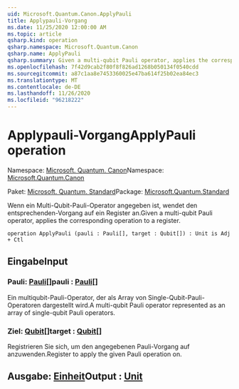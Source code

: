 ```yaml
---
uid: Microsoft.Quantum.Canon.ApplyPauli
title: Applypauli-Vorgang
ms.date: 11/25/2020 12:00:00 AM
ms.topic: article
qsharp.kind: operation
qsharp.namespace: Microsoft.Quantum.Canon
qsharp.name: ApplyPauli
qsharp.summary: Given a multi-qubit Pauli operator, applies the corresponding operation to a register.
ms.openlocfilehash: 7f42d9cab2f80f8f826ad1268b050134f0540cdd
ms.sourcegitcommit: a87c1aa8e7453360025e47ba614f25b02ea84ec3
ms.translationtype: MT
ms.contentlocale: de-DE
ms.lasthandoff: 11/26/2020
ms.locfileid: "96218222"
---
```

# <a name="applypauli-operation"></a><span data-ttu-id="ec063-102">Applypauli-Vorgang</span><span class="sxs-lookup"><span data-stu-id="ec063-102">ApplyPauli operation</span></span>

<span data-ttu-id="ec063-103">Namespace: [Microsoft. Quantum. Canon](xref:Microsoft.Quantum.Canon)</span><span class="sxs-lookup"><span data-stu-id="ec063-103">Namespace: [Microsoft.Quantum.Canon](xref:Microsoft.Quantum.Canon)</span></span>

<span data-ttu-id="ec063-104">Paket: [Microsoft. Quantum. Standard](https://nuget.org/packages/Microsoft.Quantum.Standard)</span><span class="sxs-lookup"><span data-stu-id="ec063-104">Package: [Microsoft.Quantum.Standard](https://nuget.org/packages/Microsoft.Quantum.Standard)</span></span>


<span data-ttu-id="ec063-105">Wenn ein Multi-Qubit-Pauli-Operator angegeben ist, wendet den entsprechenden-Vorgang auf ein Register an.</span><span class="sxs-lookup"><span data-stu-id="ec063-105">Given a multi-qubit Pauli operator, applies the corresponding operation to a register.</span></span>

```qsharp
operation ApplyPauli (pauli : Pauli[], target : Qubit[]) : Unit is Adj + Ctl
```


## <a name="input"></a><span data-ttu-id="ec063-106">Eingabe</span><span class="sxs-lookup"><span data-stu-id="ec063-106">Input</span></span>

### <a name="pauli--pauli"></a><span data-ttu-id="ec063-107">Pauli: [Pauli](xref:microsoft.quantum.lang-ref.pauli)[]</span><span class="sxs-lookup"><span data-stu-id="ec063-107">pauli : [Pauli](xref:microsoft.quantum.lang-ref.pauli)[]</span></span>

<span data-ttu-id="ec063-108">Ein multiqubit-Pauli-Operator, der als Array von Single-Qubit-Pauli-Operatoren dargestellt wird.</span><span class="sxs-lookup"><span data-stu-id="ec063-108">A multi-qubit Pauli operator represented as an array of single-qubit Pauli operators.</span></span>


### <a name="target--qubit"></a><span data-ttu-id="ec063-109">Ziel: [Qubit](xref:microsoft.quantum.lang-ref.qubit)[]</span><span class="sxs-lookup"><span data-stu-id="ec063-109">target : [Qubit](xref:microsoft.quantum.lang-ref.qubit)[]</span></span>

<span data-ttu-id="ec063-110">Registrieren Sie sich, um den angegebenen Pauli-Vorgang auf anzuwenden.</span><span class="sxs-lookup"><span data-stu-id="ec063-110">Register to apply the given Pauli operation on.</span></span>



## <a name="output--unit"></a><span data-ttu-id="ec063-111">Ausgabe: [Einheit](xref:microsoft.quantum.lang-ref.unit)</span><span class="sxs-lookup"><span data-stu-id="ec063-111">Output : [Unit](xref:microsoft.quantum.lang-ref.unit)</span></span>

